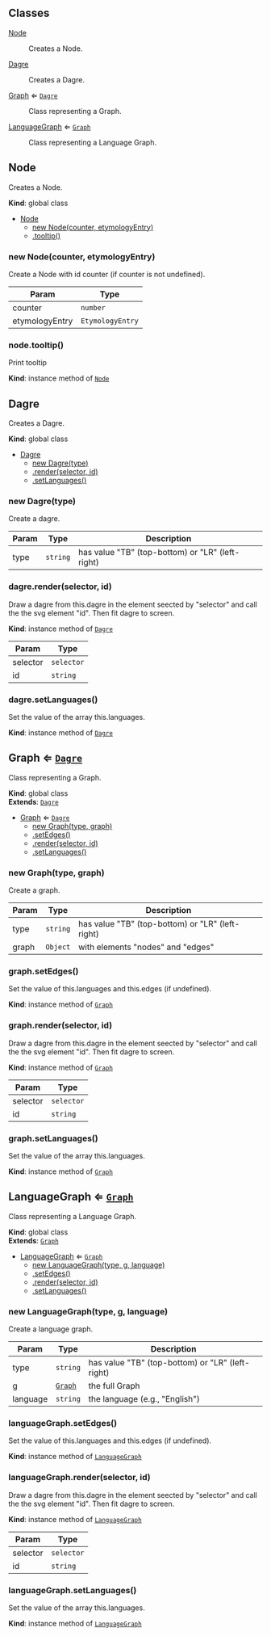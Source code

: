 ## Classes

<dl>
<dt><a href="#Node">Node</a></dt>
<dd><p>Creates a Node.</p>
</dd>
<dt><a href="#Dagre">Dagre</a></dt>
<dd><p>Creates a Dagre.</p>
</dd>
<dt><a href="#Graph">Graph</a> ⇐ <code><a href="#Dagre">Dagre</a></code></dt>
<dd><p>Class representing a Graph.</p>
</dd>
<dt><a href="#LanguageGraph">LanguageGraph</a> ⇐ <code><a href="#Graph">Graph</a></code></dt>
<dd><p>Class representing a Language Graph.</p>
</dd>
</dl>

<a name="Node"></a>

## Node
Creates a Node.

**Kind**: global class  

* [Node](#Node)
    * [new Node(counter, etymologyEntry)](#new_Node_new)
    * [.tooltip()](#Node+tooltip)

<a name="new_Node_new"></a>

### new Node(counter, etymologyEntry)
Create a Node with id counter (if counter is not undefined).


| Param | Type |
| --- | --- |
| counter | <code>number</code> | 
| etymologyEntry | <code>EtymologyEntry</code> | 

<a name="Node+tooltip"></a>

### node.tooltip()
Print tooltip

**Kind**: instance method of [<code>Node</code>](#Node)  
<a name="Dagre"></a>

## Dagre
Creates a Dagre.

**Kind**: global class  

* [Dagre](#Dagre)
    * [new Dagre(type)](#new_Dagre_new)
    * [.render(selector, id)](#Dagre+render)
    * [.setLanguages()](#Dagre+setLanguages)

<a name="new_Dagre_new"></a>

### new Dagre(type)
Create a dagre.


| Param | Type | Description |
| --- | --- | --- |
| type | <code>string</code> | has value "TB" (top-bottom) or "LR" (left-right) |

<a name="Dagre+render"></a>

### dagre.render(selector, id)
Draw a dagre from this.dagre in the element seected by "selector"
and call the the svg element "id". Then fit dagre to screen.

**Kind**: instance method of [<code>Dagre</code>](#Dagre)  

| Param | Type |
| --- | --- |
| selector | <code>selector</code> | 
| id | <code>string</code> | 

<a name="Dagre+setLanguages"></a>

### dagre.setLanguages()
Set the value of the array this.languages.

**Kind**: instance method of [<code>Dagre</code>](#Dagre)  
<a name="Graph"></a>

## Graph ⇐ [<code>Dagre</code>](#Dagre)
Class representing a Graph.

**Kind**: global class  
**Extends**: [<code>Dagre</code>](#Dagre)  

* [Graph](#Graph) ⇐ [<code>Dagre</code>](#Dagre)
    * [new Graph(type, graph)](#new_Graph_new)
    * [.setEdges()](#Graph+setEdges)
    * [.render(selector, id)](#Dagre+render)
    * [.setLanguages()](#Dagre+setLanguages)

<a name="new_Graph_new"></a>

### new Graph(type, graph)
Create a graph.


| Param | Type | Description |
| --- | --- | --- |
| type | <code>string</code> | has value "TB" (top-bottom) or "LR" (left-right) |
| graph | <code>Object</code> | with elements "nodes" and "edges" |

<a name="Graph+setEdges"></a>

### graph.setEdges()
Set the value of this.languages and this.edges (if undefined).

**Kind**: instance method of [<code>Graph</code>](#Graph)  
<a name="Dagre+render"></a>

### graph.render(selector, id)
Draw a dagre from this.dagre in the element seected by "selector"
and call the the svg element "id". Then fit dagre to screen.

**Kind**: instance method of [<code>Graph</code>](#Graph)  

| Param | Type |
| --- | --- |
| selector | <code>selector</code> | 
| id | <code>string</code> | 

<a name="Dagre+setLanguages"></a>

### graph.setLanguages()
Set the value of the array this.languages.

**Kind**: instance method of [<code>Graph</code>](#Graph)  
<a name="LanguageGraph"></a>

## LanguageGraph ⇐ [<code>Graph</code>](#Graph)
Class representing a Language Graph.

**Kind**: global class  
**Extends**: [<code>Graph</code>](#Graph)  

* [LanguageGraph](#LanguageGraph) ⇐ [<code>Graph</code>](#Graph)
    * [new LanguageGraph(type, g, language)](#new_LanguageGraph_new)
    * [.setEdges()](#Graph+setEdges)
    * [.render(selector, id)](#Dagre+render)
    * [.setLanguages()](#Dagre+setLanguages)

<a name="new_LanguageGraph_new"></a>

### new LanguageGraph(type, g, language)
Create a language graph.


| Param | Type | Description |
| --- | --- | --- |
| type | <code>string</code> | has value "TB" (top-bottom) or "LR" (left-right) |
| g | [<code>Graph</code>](#Graph) | the full Graph |
| language | <code>string</code> | the language (e.g., "English") |

<a name="Graph+setEdges"></a>

### languageGraph.setEdges()
Set the value of this.languages and this.edges (if undefined).

**Kind**: instance method of [<code>LanguageGraph</code>](#LanguageGraph)  
<a name="Dagre+render"></a>

### languageGraph.render(selector, id)
Draw a dagre from this.dagre in the element seected by "selector"
and call the the svg element "id". Then fit dagre to screen.

**Kind**: instance method of [<code>LanguageGraph</code>](#LanguageGraph)  

| Param | Type |
| --- | --- |
| selector | <code>selector</code> | 
| id | <code>string</code> | 

<a name="Dagre+setLanguages"></a>

### languageGraph.setLanguages()
Set the value of the array this.languages.

**Kind**: instance method of [<code>LanguageGraph</code>](#LanguageGraph)  
